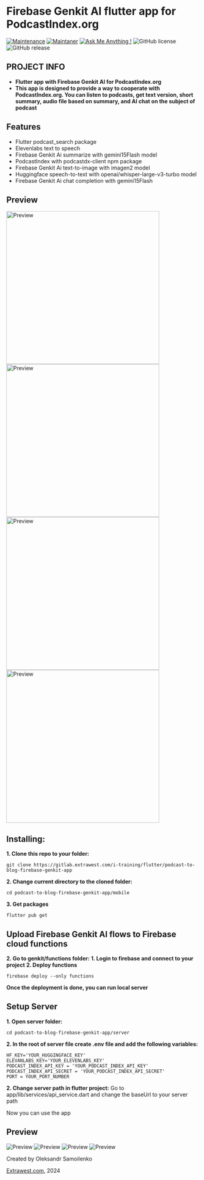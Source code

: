 #  Firebase Genkit AI flutter app for PodcastIndex.org
[![Maintenance](https://img.shields.io/badge/Maintained%3F-yes-green.svg)]()
[![Maintaner](https://img.shields.io/static/v1?label=Oleksandr%20Samoilenko&message=Maintainer&color=red)](mailto:oleksandr.samoilenko@extrawest.com)
[![Ask Me Anything !](https://img.shields.io/badge/Ask%20me-anything-1abc9c.svg)]()
![GitHub license](https://img.shields.io/github/license/Naereen/StrapDown.js.svg)
![GitHub release](https://img.shields.io/badge/release-v1.0.0-blue)

## PROJECT INFO
- **Flutter app with Firebase Genkit AI for PodcastIndex.org**
- **This app is designed to provide a way to cooperate with PodcastIndex.org. You can listen to podcasts, get text version, short summary, audio file based on summary, and AI chat on the subject of podcast**

## Features
- Flutter podcast_search package
- Elevenlabs text to speech
- Firebase Genkit Ai summarize with gemini15Flash model
- PodcastIndex with podcastdx-client npm package
- Firebase Genkit Ai text-to-image with imagen2 model
- Huggingface speech-to-text with openai/whisper-large-v3-turbo model
- Firebase Genkit Ai chat completion with gemini15Flash

## Preview

  <img src="https://github.com/extrawest/flutter-podcast-to-blog-ai-app/blob/main/demo/search.gif" alt="Preview" width="400"/>
  
  <img src="https://github.com/extrawest/flutter-podcast-to-blog-ai-app/blob/main/demo/image_&_text.gif" alt="Preview" width="400"/>
  
  <img src="https://github.com/extrawest/flutter-podcast-to-blog-ai-app/blob/main/demo/summry&audio.gif" alt="Preview" width="400"/>
  
  <img src="https://github.com/extrawest/flutter-podcast-to-blog-ai-app/blob/main/demo/chat.gif" alt="Preview" width="400"/>
  
## Installing:
**1. Clone this repo to your folder:**

```
git clone https://gitlab.extrawest.com/i-training/flutter/podcast-to-blog-firebase-genkit-app
```

**2. Change current directory to the cloned folder:**

```
cd podcast-to-blog-firebase-genkit-app/mobile
```

**3. Get packages**

```
flutter pub get
```

## Upload Firebase Genkit AI flows to Firebase cloud functions
**2. Go to genkit/functions folder:**
**1. Login to firebase and connect to your project**
**2. Deploy functions**
```
firebase deploy --only functions
```
**Once the deployment is done, you can run local server**

## Setup Server
**1. Open server folder:**

```
cd podcast-to-blog-firebase-genkit-app/server
```

**2. In the root of server file create .env file and add the following variables:**

```
HF_KEY='YOUR_HUGGINGFACE_KEY'
ELEVANLABS_KEY='YOUR_ELEVENLABS_KEY'
PODCAST_INDEX_API_KEY = 'YOUR_PODCAST_INDEX_API_KEY'
PODCAST_INDEX_API_SECRET = 'YOUR_PODCAST_INDEX_API_SECRET'
PORT = YOUR_PORT_NUMBER
```


**2. Change server path in flutter project:**
Go to app/lib/services/api_service.dart and change the baseUrl to your server path

Now you can use the app

## Preview
![Preview](https://gitlab.extrawest.com/i-training/flutter/podcast-to-blog-ai-app/-/blob/flutter_ui/demo/search.gif)
![Preview](https://gitlab.extrawest.com/i-training/flutter/podcast-to-blog-ai-app/-/blob/flutter_ui/demo/image_&_text.gif)
![Preview](https://gitlab.extrawest.com/i-training/flutter/podcast-to-blog-ai-app/-/blob/flutter_ui/demo/summry&audio.gif)
![Preview](https://gitlab.extrawest.com/i-training/flutter/podcast-to-blog-ai-app/-/blob/flutter_ui/demo/chat.gif)


Created by Oleksandr Samoilenko

[Extrawest.com](https://www.extrawest.com), 2024

